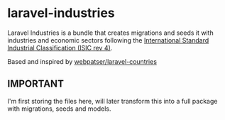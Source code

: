 # laravel-industries
Laravel Industries is a bundle that creates migrations and seeds it with industries and economic sectors following the [International Standard Industrial Classification (ISIC rev 4)](http://unstats.un.org/unsd/cr/registry/isic-4.asp).

Based and inspired by [webpatser/laravel-countries](https://github.com/webpatser/laravel-countries)

IMPORTANT
---------
I'm first storing the files here, will later transform this into a full package with migrations, seeds and models.


